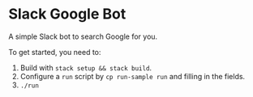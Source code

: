 Slack Google Bot
================

A simple Slack bot to search Google for you.

To get started, you need to:
  1. Build with `stack setup && stack build`.
  2. Configure a `run` script by `cp run-sample run` and filling in the fields.
  3. `./run`
